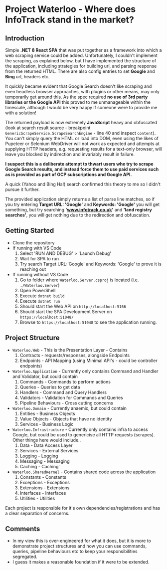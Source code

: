 # Project Waterloo - Where does InfoTrack stand in the market?

## Introduction
Simple **.NET 8 React SPA** that was put together as a framework into which a web scraping service could be added.
Unfortunately, I couldn't implement the scraping, as explained below, but I have implemented the structure of the application, including
strategies for building url, and parsing response from the returned HTML. There are also config entries to set **Google** and **Bing** url, headers etc.

It quickly became evident that Google Search doesn't like scraping and even headless browser approaches, with plugins or other means, may only temporarily get around this.
As the spec required **no use of 3rd party libraries or the Google API** this proved to me unmanageable within the timescale, although I would be very happy if someone were to provide me with a solution!

The returned payload is now extremely **JavaScript** heavy and obfuscated (look at search result source - breakpoint `GenericScrapeService.ScrapeSearchEngine` - line 40 and inspect `content`).
You can't simply query the HTML or load into DOM, even using the likes of Pupeteer or Selenium WebDriver will not work as expected and attempts at supplying HTTP headers,
e.g. requesting results for a text-only browser, will leave you blocked by indirection and invariably result in failure.

**I suspect this is a deliberate attempt to thwart users who try to scrape Google Search results, and instead force them to use paid services such as is provided as part of GCP subscriptions and Google API.** 

A quick (Yahoo and Bing Ha!) search confirmed this theory to me so I didn't pursue it further.

The provided application simply returns a list of parse line matches, so if you try entering **Target URL: 'Google'** and **Keywords: 'Google'** you will get something, but try searching **'www.infotrack.co.uk'** and **'land registry searches'**, you will get nothing due to the redirection and obfuscation.

## Getting Started
- Clone the repository
- If running with VS Code
  1. Select 'RUN AND DEBUG' > 'Launch Debug'
  1. Wait for SPA to run
  1. Try search Target URL:'Google' and Keywords: 'Google' to prove it is reaching out
- If running without VS Code
  1. Go to folder where `Waterloo.Server.csproj` is located (i.e. `./Waterloo.Server`)
  1. Open PowerShell
  1. Execute `dotnet build`
  1. Execute `dotnet run`
  1. Should start the Web API on `http://localhost:5166`
  1. Should start the SPA Development Server on `https://localhost:51048/`
  1. Browse to `https://localhost:51048` to see the application running.

## Project Structure
- `Waterloo.Web` - This is the Presentation Layer - Contains
  1. Contracts - requests/responses, alongside Endpoints
  1. Endpoints - API Mapping (using Minimal API's - could be controller endpoints)
- `Waterloo.Application` - Currently only contains Command and Handler and Validator, but could contain
  1. Commands - Commands to perform actions
  1. Queries - Queries to get data
  1. Handlers - Command and Query Handlers
  1. Validators - Validation for Commands and Queries
  1. Pipeline Behaviours - Cross cutting concerns
- `Waterloo.Domain` - Currently anaemic, but could contain
  1. Entities - Business Objects
  1. Value Objects - Objects that have no identity
  1. Services - Business Logic
- `Waterloo.Infrastructure` - Currently only contains infra to access Google, but could be used to genericise all HTTP requests (scrapes). Other things here would include..
  1. Data - Data Access Layer
  1. Services - External Services
  1. Logging - Logging
  1. Messaging - Messaging
  1. Caching - Caching`
- `Waterloo.SharedKernel` - Contains shared code across the application
  1. Constants - Constants
  1. Exceptions - Exceptions
  1. Extensions - Extensions
  1. Interfaces - Interfaces
  1. Utilities - Utilities
	
Each project is responsible for it's own dependencies/registrations and has a clear separation of concerns.

## Comments
- In my view this is over-engineered for what it does, but it is more to demonstrate project structures and how you can use commands, queries, pipeline behaviours etc to keep your responsibilities segregated.
- I guess it makes a reasonable foundation if it were to be extended.
